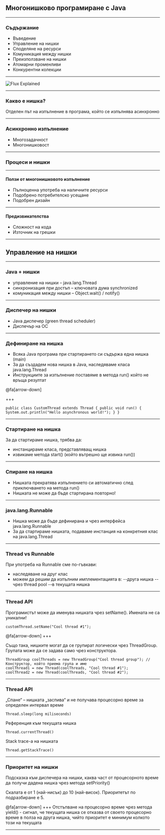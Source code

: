 ## Многонишково програмиране с Java

---

### Съдържание

- Въведение
- Управление на нишки 
- Споделяне на ресурси 
- Комуникация между нишки 
- Преизползване на нишки 
- Атомарни променливи
- Конкурентни колекции

---

![Flux Explained](https://me.me/i/17324460)

---

### Какво е нишка?

Отделен път на изпълнение в програма, който се изпълнява асинхронно

---

### Асинхронно изпълнение
- Многозадачност
- Многонишковост

---

### Процеси и нишки


---
#### Ползи от многонишковото изпълнение
- Пълноценна употреба на наличните ресурси 
- Подобрено потребителско усещане
- Подобрен дизайн
---
#### Предизвикателства
- Сложност на кода
- Източник на грешки

---

## Управление на нишки

---

### Java + нишки
- управление на нишки – java.lang.Thread
- синхронизация при достъп – ключовата дума synchronized
- комуникация между нишки – Object.wait() / notify()

---

### Диспечер на нишки
- Java диспечер (green thread scheduler)
- Диспечър на ОС

---

### Дефиниране на нишка
- Всяка Java програма при стартирането си съдържа една нишка (main)
- За да създадем нова нишка в Java, наследяваме класа java.lang.Thread
- Инструкциите за изпълнение поставяме в метода run() който не връща резултат

@fa[arrow-down]

+++

```
public class CustomThread extends Thread { public void run() { System.out.println("Hello asynchronous world!"); } }
```

---

### Стартиране на нишка
За да стартираме нишка, трябва да:
- инстанцираме класа, представляващ нишка
- извикаме метода start() (който вътрешно ще извика run())

---

### Спиране на нишка
- Нишката прекратява изпълнението си автоматично след приключването на метода run()
- Нишката не може да бъде стартирана повторно!

---

### java.lang.Runnable
- Нишка може да бъде дефинирана и чрез интерфейса java.lang.Runnable
- За да стартираме нишката, подаваме инстанция на конкретния клас на java.lang.Thread
---

### Thread vs Runnable
При употреба на Runnable сме по-гъвкави:
- наследяване на друг клас
- можем да решим да изпълним имплементацията в: 
--друга нишка 
--чрез thread pool
--в текущата нишка

---

### Thread API

Програмистът може да именува нишката чрез setName(). Имената нe са уникални!
```
customThread.setName("Cool thread #1");
```

@fa[arrow-down]
+++

Също така, нишките могат да се групират логически чрез ThreadGroup. Групата може да се задава само чрез конструктора.
```
ThreadGroup coolThreads = new ThreadGroup("Cool thread group"); // Конструктор, който приема група и име 
coolThread1 = new Thread(coolThreads, "Cool thread #1"); 
coolThread2 = new Thread(coolThreads, "Cool thread #2");
```

---
### Thread API

„Спане“ – нишката „заспива“ и не получава процесорно време за определен интервал време

```
Thread.sleep(long miliseconds)
```

Референция към текущата нишка
```
Thread.currentThread()
```

Stack trace-а на нишката
```
Thread.getStackTrace()
```
---
### Приоритет на нишки

Подсказка към диспечера на нишки, каква част от процесорното време да получи дадена нишка чрез метода setPriority()

Скалата е от 1 (най-нисък) до 10 (най-висок). Приоритетът по подразбиране е 5.

@fa[arrow-down]
+++
Отстъпване на процесорно време чрез метода yield() - сигнал, че текущата нишка се отказва от своето процесорно време в полза на друга нишка, чийто приоритет е минимум колкото този на текущата

---

